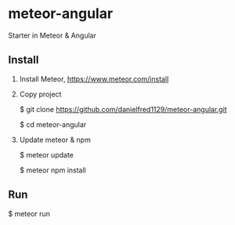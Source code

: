# meteor-angular
Starter in Meteor &amp; Angular


## Install

 1. Install Meteor, https://www.meteor.com/install

 2. Copy project
    
    $ git clone https://github.com/danielfred1129/meteor-angular.git
    
    $ cd meteor-angular

 3. Update meteor & npm

    $ meteor update
    
    $ meteor npm install


## Run

   $ meteor run
